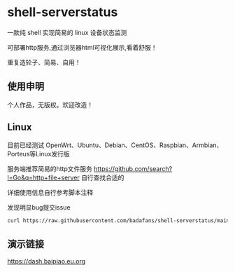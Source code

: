 # shell-serverstatus

一款纯 shell 实现简易的 linux 设备状态监测

可部署http服务,通过浏览器html可视化展示,看着舒服！

重复造轮子、简易、自用！

## 使用申明

个人作品，无版权。欢迎改造！

## Linux

目前已经测试 OpenWrt、Ubuntu、Debian、CentOS、Raspbian、Armbian、Porteus等Linux发行版

服务端推荐简易的http文件服务 https://github.com/search?l=Go&q=http+file+server 自行查找合适的

详细使用信息自行参考脚本注释

发现明显bug提交issue

``` bash
curl https://raw.githubusercontent.com/badafans/shell-serverstatus/main/status.sh -o status.sh && chmod +x status.sh && ./status.sh
```

## 演示链接

https://dash.baipiao.eu.org
